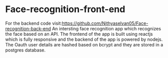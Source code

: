 # Face-recognition-front-end
For the backend code visit:https://github.com/Nithyaselvan05/Face-recognition-back-end
An intersting face recognition app which recognizes the face based on an API. The frontend of the app is built using reactjs which is fully responsive and the backend of the app is powered by nodejs. The Oauth user details are hashed based on bcrypt and they are stored in a postgres database.
